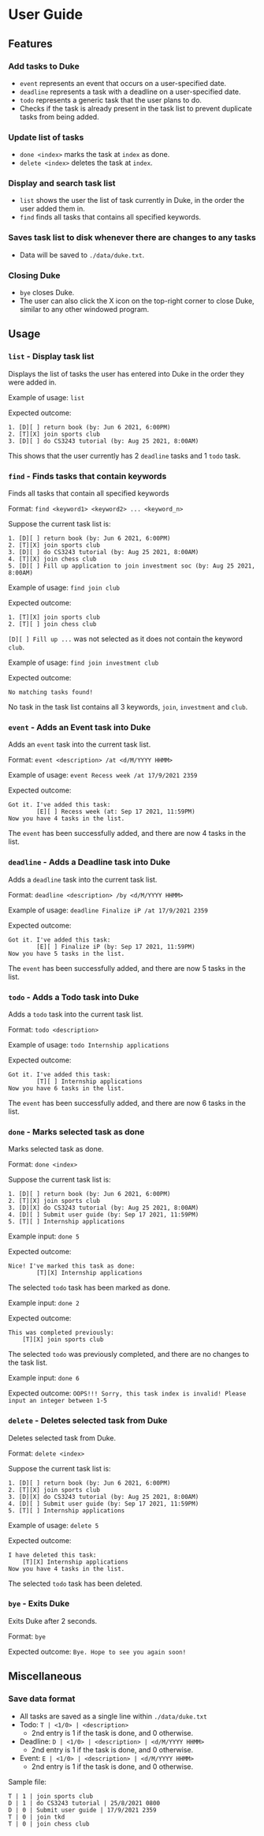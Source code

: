 # User Guide

## Features 

### Add tasks to Duke

- `event` represents an event that occurs on a user-specified date.
- `deadline` represents a task with a deadline on a user-specified date.
- `todo` represents a generic task that the user plans to do.
- Checks if the task is already present in the task list to prevent duplicate
tasks from being added.
  
### Update list of tasks

- `done <index>` marks the task at `index` as done.
- `delete <index>` deletes the task at `index`.

### Display and search task list

- `list` shows the user the list of task currently in Duke, in
the order the user added them in.
- `find` finds all tasks that contains all specified keywords.

### Saves task list to disk whenever there are changes to any tasks

- Data will be saved to `./data/duke.txt`.
  
### Closing Duke

- `bye` closes Duke.
- The user can also click the X icon on the top-right corner to close Duke,
similar to any other windowed program.

## Usage

### `list` - Display task list

Displays the list of tasks the user has entered into Duke in the order
they were added in.

Example of usage:
`list`

Expected outcome:
```
1. [D][ ] return book (by: Jun 6 2021, 6:00PM)
2. [T][X] join sports club
3. [D][ ] do CS3243 tutorial (by: Aug 25 2021, 8:00AM)
```
This shows that the user currently has 2 `deadline` tasks and 1 `todo` task.

### `find` - Finds tasks that contain keywords

Finds all tasks that contain all specified keywords

Format:
`find <keyword1> <keyword2> ... <keyword_n>`

Suppose the current task list is:
```
1. [D][ ] return book (by: Jun 6 2021, 6:00PM)
2. [T][X] join sports club
3. [D][ ] do CS3243 tutorial (by: Aug 25 2021, 8:00AM)
4. [T][X] join chess club
5. [D][ ] Fill up application to join investment soc (by: Aug 25 2021, 8:00AM)
```

Example of usage: `find join club`

Expected outcome:
```
1. [T][X] join sports club
2. [T][ ] join chess club
```
`[D][ ] Fill up ...` was not selected as it does not contain the keyword `club`.

Example of usage: `find join investment club`

Expected outcome:
```
No matching tasks found!
```
No task in the task list contains all 3 keywords, `join`, `investment` and `club`.

### `event` - Adds an Event task into Duke

Adds an `event` task into the current task list.

Format:
`event <description> /at <d/M/YYYY HHMM>`

Example of usage:
`event Recess week /at 17/9/2021 2359`

Expected outcome:
```
Got it. I've added this task:
        [E][ ] Recess week (at: Sep 17 2021, 11:59PM)
Now you have 4 tasks in the list.
```
The `event` has been successfully added, and there are now 4 tasks in the list.

### `deadline` - Adds a Deadline task into Duke

Adds a `deadline` task into the current task list.

Format:
`deadline <description> /by <d/M/YYYY HHMM>`

Example of usage:
`deadline Finalize iP /at 17/9/2021 2359`

Expected outcome:
```
Got it. I've added this task:
        [E][ ] Finalize iP (by: Sep 17 2021, 11:59PM)
Now you have 5 tasks in the list.
```
The `event` has been successfully added, and there are now 5 tasks in the list.

### `todo` - Adds a Todo task into Duke

Adds a `todo` task into the current task list.

Format:
`todo <description>`

Example of usage:
`todo Internship applications`

Expected outcome:
```
Got it. I've added this task:
        [T][ ] Internship applications
Now you have 6 tasks in the list.
```
The `event` has been successfully added, and there are now 6 tasks in the list.

### `done` - Marks selected task as done

Marks selected task as done.

Format:
`done <index>`

Suppose the current task list is:
```
1. [D][ ] return book (by: Jun 6 2021, 6:00PM)
2. [T][X] join sports club
3. [D][X] do CS3243 tutorial (by: Aug 25 2021, 8:00AM)
4. [D][ ] Submit user guide (by: Sep 17 2021, 11:59PM)
5. [T][ ] Internship applications
```
Example input: `done 5`

Expected outcome:
```
Nice! I've marked this task as done:
        [T][X] Internship applications
```

The selected `todo` task has been marked as done.

Example input: `done 2`

Expected outcome:
```
This was completed previously:
    [T][X] join sports club
```

The selected `todo` was previously completed, and there are no changes to the
task list.

Example input: `done 6`

Expected outcome: `OOPS!!! Sorry, this task index is invalid! Please input an integer between 1-5`

### `delete` - Deletes selected task from Duke

Deletes selected task from Duke.

Format:
`delete <index>`

Suppose the current task list is:
```
1. [D][ ] return book (by: Jun 6 2021, 6:00PM)
2. [T][X] join sports club
3. [D][X] do CS3243 tutorial (by: Aug 25 2021, 8:00AM)
4. [D][ ] Submit user guide (by: Sep 17 2021, 11:59PM)
5. [T][ ] Internship applications
```

Example of usage:
`delete 5`

Expected outcome:
```
I have deleted this task:
    [T][X] Internship applications
Now you have 4 tasks in the list.
```
The selected `todo` task has been deleted.

### `bye` - Exits Duke

Exits Duke after 2 seconds.

Format:
`bye`

Expected outcome:
`Bye. Hope to see you again soon!`

## Miscellaneous

### Save data format
- All tasks are saved as a single line within `./data/duke.txt`
- Todo: `T | <1/0> | <description>`
    - 2nd entry is 1 if the task is done, and 0 otherwise.
- Deadline: `D | <1/0> | <description> | <d/M/YYYY HHMM>`
    - 2nd entry is 1 if the task is done, and 0 otherwise.
- Event: `E | <1/0> | <description> | <d/M/YYYY HHMM>`
    - 2nd entry is 1 if the task is done, and 0 otherwise.
    
Sample file:
```
T | 1 | join sports club
D | 1 | do CS3243 tutorial | 25/8/2021 0800
D | 0 | Submit user guide | 17/9/2021 2359
T | 0 | join tkd
T | 0 | join chess club
```